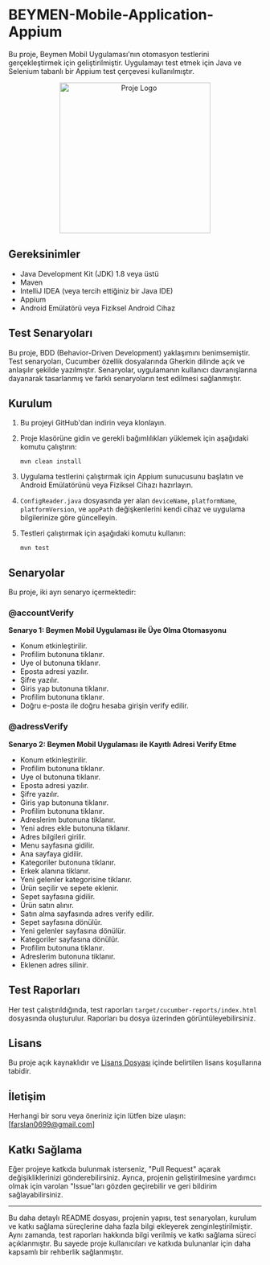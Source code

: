 # BEYMEN-Mobile-Application-Appium

Bu proje, Beymen Mobil Uygulaması'nın otomasyon testlerini gerçekleştirmek için geliştirilmiştir. Uygulamayı test etmek için Java ve Selenium tabanlı bir Appium test çerçevesi kullanılmıştır.

<p align="center">
  <img src="https://landostudio.com/wp-content/uploads/2020/11/beymen-logo.png" alt="Proje Logo" width="300" />
</p>

## Gereksinimler

- Java Development Kit (JDK) 1.8 veya üstü
- Maven
- IntelliJ IDEA (veya tercih ettiğiniz bir Java IDE)
- Appium
- Android Emülatörü veya Fiziksel Android Cihaz

## Test Senaryoları

Bu proje, BDD (Behavior-Driven Development) yaklaşımını benimsemiştir. Test senaryoları, Cucumber özellik dosyalarında Gherkin dilinde açık ve anlaşılır şekilde yazılmıştır. Senaryolar, uygulamanın kullanıcı davranışlarına dayanarak tasarlanmış ve farklı senaryoların test edilmesi sağlanmıştır.

## Kurulum

1. Bu projeyi GitHub'dan indirin veya klonlayın.

2. Proje klasörüne gidin ve gerekli bağımlılıkları yüklemek için aşağıdaki komutu çalıştırın:
   ```
   mvn clean install
   ```

3. Uygulama testlerini çalıştırmak için Appium sunucusunu başlatın ve Android Emülatörünü veya Fiziksel Cihazı hazırlayın.

4. `ConfigReader.java` dosyasında yer alan `deviceName`, `platformName`, `platformVersion`, ve `appPath` değişkenlerini kendi cihaz ve uygulama bilgilerinize göre güncelleyin.

5. Testleri çalıştırmak için aşağıdaki komutu kullanın:
   ```
   mvn test
   ```

## Senaryolar

Bu proje, iki ayrı senaryo içermektedir:

### @accountVerify

**Senaryo 1: Beymen Mobil Uygulaması ile Üye Olma Otomasyonu**
- Konum etkinleştirilir.
- Profilim butonuna tiklanır.
- Uye ol butonuna tiklanır.
- Eposta adresi yazılır.
- Şifre yazılır.
- Giris yap butonuna tiklanır.
- Profilim butonuna tiklanır.
- Doğru e-posta ile doğru hesaba girişin verify edilir.

### @adressVerify

**Senaryo 2: Beymen Mobil Uygulaması ile Kayıtlı Adresi Verify Etme**
- Konum etkinleştirilir.
- Profilim butonuna tiklanır.
- Uye ol butonuna tiklanır.
- Eposta adresi yazılır.
- Şifre yazılır.
- Giris yap butonuna tiklanır.
- Profilim butonuna tiklanır.
- Adreslerim butonuna tiklanır.
- Yeni adres ekle butonuna tiklanır.
- Adres bilgileri girilir.
- Menu sayfasına gidilir.
- Ana sayfaya gidilir.
- Kategoriler butonuna tiklanır.
- Erkek alanına tiklanır.
- Yeni gelenler kategorisine tiklanır.
- Ürün seçilir ve sepete eklenir.
- Sepet sayfasına gidilir.
- Ürün satın alınır.
- Satın alma sayfasında adres verify edilir.
- Sepet sayfasına dönülür.
- Yeni gelenler sayfasına dönülür.
- Kategoriler sayfasına dönülür.
- Profilim butonuna tiklanır.
- Adreslerim butonuna tiklanır.
- Eklenen adres silinir.

## Test Raporları

Her test çalıştırıldığında, test raporları `target/cucumber-reports/index.html` dosyasında oluşturulur. Raporları bu dosya üzerinden görüntüleyebilirsiniz.

## Lisans

Bu proje açık kaynaklıdır ve [Lisans Dosyası](LICENSE) içinde belirtilen lisans koşullarına tabidir.

## İletişim

Herhangi bir soru veya öneriniz için lütfen bize ulaşın: [farslan0699@gmail.com]

## Katkı Sağlama

Eğer projeye katkıda bulunmak isterseniz, "Pull Request" açarak değişikliklerinizi gönderebilirsiniz. Ayrıca, projenin geliştirilmesine yardımcı olmak için varolan "Issue"ları gözden geçirebilir ve geri bildirim sağlayabilirsiniz.

---

Bu daha detaylı README dosyası, projenin yapısı, test senaryoları, kurulum ve katkı sağlama süreçlerine daha fazla bilgi ekleyerek zenginleştirilmiştir. Aynı zamanda, test raporları hakkında bilgi verilmiş ve katkı sağlama süreci açıklanmıştır. Bu sayede proje kullanıcıları ve katkıda bulunanlar için daha kapsamlı bir rehberlik sağlanmıştır.
